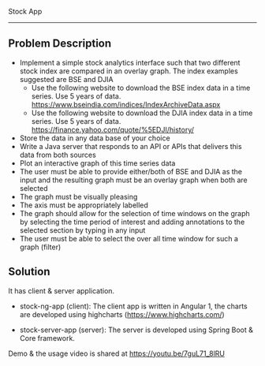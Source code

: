 Stock App 
*********

Problem Description
-------------------
* Implement a simple stock analytics interface such that two different stock index are compared in an overlay graph. The index examples suggested are BSE and DJIA
	- Use the following website to download the BSE index data in a time series. Use 5 years of data. https://www.bseindia.com/indices/IndexArchiveData.aspx
	- Use the following website to download the DJIA index data in a time series. Use 5 years of data. https://finance.yahoo.com/quote/%5EDJI/history/
* Store the data in any data base of your choice
* Write a Java server that responds to an API or APIs that delivers this data from both sources
* Plot an interactive graph of this time series data 
* The user must be able to provide either/both of BSE and DJIA as the input and the resulting graph must be an overlay graph when both are selected
* The graph must be visually pleasing 
* The axis must be appropriately labelled
* The graph should allow for the selection of time windows on the graph by selecting the time period of interest and adding annotations to the selected section by typing in any input
* The user must be able to select the over all time window for such a graph (filter)


Solution
--------
It has client & server application.

* stock-ng-app (client): The client app is written in Angular 1, the charts are developed using highcharts (https://www.highcharts.com/)

* stock-server-app (server): The server is developed using Spring Boot & Core framework. 

Demo & the usage video is shared at https://youtu.be/7guL71_8lRU
